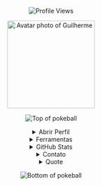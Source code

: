 <p align = "center">
	<img src="https://komarev.com/ghpvc/?username=GuilhermeRita&style=plastic&color=blueviolet" alt="Profile Views"/>
</p>
<p align = "center">
<img height="200" alt="Avatar photo of Guilherme" src="https://raw.githubusercontent.com/GuilhermeRita/GuilhermeRita/main/avatar.png">

</p>

<div align="center">

![Top of pokeball](https://user-images.githubusercontent.com/44261381/209363264-ac854d3c-2cc2-44c4-928e-8a08d1013f46.png)

<details>
<summary>Abrir Perfil</summary>

<br>
<img height="200" alt="Avatar photo of Guilherme" src="https://raw.githubusercontent.com/10kartik/10kartik/main/21742f3f-d9a7-4a53-8530-7d20d51e03a9" />


![Typing SVG](https://readme-typing-svg.demolab.com/?font=VT323&size=35&duration=3500&pause=300&color=6A0572&center=true&vCenter=true&width=500&lines=Olá,+eu+sou+Guilherme;Desenvolvedor+Back-End+e+DBA;Apaixonado+por+dados+e+tecnologia;Curioso+e+explorador+de+sistemas)

<summary>Sobre Mim</summary>


<div align="left">

```js
/**
 * Represents Guilherme.
 *
 * @constructor
 * @param {string} location - São Paulo, Brasil.
 * @param {string} languages - Português, Inglês.
 * @param {string} jobTitle - Desenvolvedor Back-End / DBA.
 * @param {string} skills - Java, C++, Visual Basic, JS, SQL, Power BI, Engenharia de Software.
 * @param {string} interests - Aprender novas tecnologias, bancos de dados e sistemas eficientes.
 * @param {string} education - Técnico pela ETEC; ADS na Fatec.
 * @param {string} approachable - Sim, aberto a projetos e colaborações.
 * @param {string} motto - Sempre aprendendo, evoluindo e criando soluções com propósito

 */
```

</div>

</details>

</details>

<details>
<summary>Ferramentas</summary>
<div>
  <p style="display: inline-block;" align="center">
    <kbd>
      <kbd>Programming Languages</kbd>
      <br><br>
      <img width="30px" src="https://cdn.jsdelivr.net/gh/devicons/devicon/icons/cplusplus/cplusplus-original.svg" alt="cpp" title="C++"/>
      <img width="30px" src="https://cdn.jsdelivr.net/gh/devicons/devicon/icons/javascript/javascript-original.svg" alt="js" title="JavaScript"/>
      <img width="30px" src="https://cdn.jsdelivr.net/gh/devicons/devicon/icons/java/java-original.svg" alt="java" title="Java"/>
      <img width="30" src="https://user-images.githubusercontent.com/25181517/121405384-444d7300-c95d-11eb-959f-913020d3bf90.png" alt="C#" title="C#"/>
    </kbd>
    <kbd>
      <kbd>Database & BI</kbd>
      <br><br>
      <img width="30px" src="https://cdn.jsdelivr.net/gh/devicons/devicon/icons/mysql/mysql-plain.svg" alt="mysql" title="MySQL"/>
      <img width="30px" src="https://img.shields.io/badge/Power%20BI-F2C811?style=for-the-badge&logo=powerbi&logoColor=black" alt="Power BI" title="Power BI"/>
    </kbd>
    <kbd>
      <kbd>Back-end</kbd>
      <br><br>
      <img width="30px" src="https://cdn.jsdelivr.net/gh/devicons/devicon/icons/nodejs/nodejs-original.svg" alt="nodejs" title="Node.js"/>
      <img width="30px" src="https://cdn.jsdelivr.net/gh/devicons/devicon/icons/express/express-original-wordmark.svg" alt="express" title="Express"/>
    </kbd>
    <kbd>
      <kbd>Front-end</kbd>
      <br><br>
      <img width="30px" src="https://cdn.jsdelivr.net/gh/devicons/devicon/icons/html5/html5-original.svg" alt="html" title="HTML"/>
      <img width="30px" src="https://cdn.jsdelivr.net/gh/devicons/devicon/icons/css3/css3-plain-wordmark.svg" alt="css" title="CSS"/>  
      <img width="30px" src="https://cdn.jsdelivr.net/gh/devicons/devicon/icons/react/react-original.svg" alt="react" title="React"/>
    </kbd>
  </p>
</div>
</details>


<details>
  <summary>GitHub Stats</summary>
  <br>
  <p align="center">
    <img align="center" src="https://github-readme-stats.vercel.app/api?username=GuilhermeRita&show_icons=true&theme=radical" alt="GitHub Stats">
    <img align="center" src="https://github-readme-stats.vercel.app/api/top-langs/?username=GuilhermeRita&layout=compact&theme=radical" alt="Top Languages">
  </p>
</details>

<details>
  <summary>Contato</summary>
  <br>
  <p align="center">
    <a href="mailto:contatoguilhermeau@gmail.com"><img src="https://img.shields.io/badge/Gmail-EA4335?style=for-the-badge&logo=gmail&logoColor=white" alt="Email"/></a>
    <a href="https://www.linkedin.com/in/guilherme-augusto-0b2582237/"><img src="https://img.shields.io/badge/LinkedIn-0A66C2?style=for-the-badge&logo=linkedin&logoColor=white" alt="LinkedIn"/></a>
  </p>
</details>

<details> <summary>Quote</summary> <br> <blockquote> “Sempre aprendendo, evoluindo e criando soluções com propósito.” <br><strong>— Guilherme</strong> </blockquote> </details>

![Bottom of pokeball](https://user-images.githubusercontent.com/44261381/209363271-905d2a5e-8a18-44c0-a450-45dddd4d5036.png)
</div>
